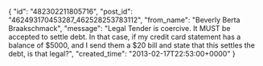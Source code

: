  {
   "id": "482302211805716",
   "post_id": "462493170453287_462528253783112",
   "from_name": "Beverly Berta Braakschmack",
   "message": "Legal Tender is coercive. It MUST be accepted to settle debt. In that case, if my credit card statement has a balance of $5000, and I send them a $20 bill and state that this settles the debt, is that legal?",
   "created_time": "2013-02-17T22:53:00+0000"
 }
